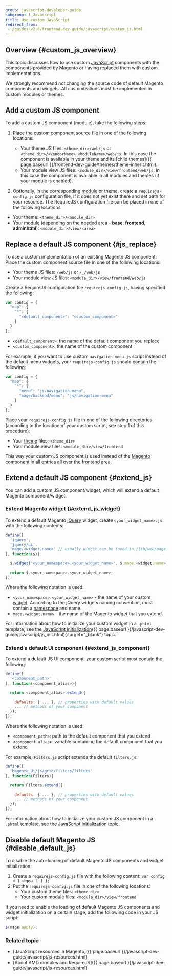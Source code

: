```yaml
---
group: javascript-developer-guide
subgroup: 1_Javascript
title: Use custom JavaScript
redirect_from:
 - /guides/v2.0/frontend-dev-guide/javascript/custom_js.html
---
```


## Overview {#custom_js_overview}

This topic discusses how to use custom [JavaScript](https://glossary.magento.com/JavaScript) components with the components provided by Magento or having replaced them with custom implementations.

We strongly recommend not changing the source code of default Magento components and widgets. All customizations must be implemented in custom modules or themes.

## Add a custom JS component 

To add a custom JS component (module), take the following steps:

1. Place the custom component source file in one of the following locations:
	- Your theme JS files: `<theme_dir>/web/js` or `<theme_dir>/<VendorName>_<ModuleName>/web/js`. In this case the component is available in your theme and its [child themes]({{ page.baseurl }}/frontend-dev-guide/themes/theme-inherit.html). 
	- Your module view JS files: `<module_dir>/view/frontend/web/js`. In this case the component is available in all modules and themes (if your module is enabled). 

2. Optionally, in the corresponding [module](https://glossary.magento.com/module) or theme, create a `requirejs-config.js` configuration file, if it does not yet exist there and set path for your resource. The RequireJS configuration file can be placed in one of the following locations:

- Your theme: `<theme_dir>/<module_dir>`
- Your module (depending on the needed area - **base**, **frontend**, **adminhtml**): `<module_dir>/view/<area>`

## Replace a default JS component {#js_replace}

To use a custom implementation of an existing Magento JS component:
Place the custom component source file in one of the following
locations:

- Your theme JS files: `/web/js` or `/_/web/js`
- Your module view JS files: `<module_dir>/view/frontend/web/js`

Create a RequireJS configuration file `requirejs-config.js`, having
specified the following:

```javascript
var config = {
  "map": {
    "*": {
      "<default_component>": "<custom_component>"
    }
  }
};
```

- `<default_component>`: the name of the default component you replace
- `<custom_component>`: the name of the custom component

For example, if you want to use custom `navigation-menu.js` script instead of the default menu widgets, your `requirejs-config.js` should contain the following:

```javascript
var config = {
  "map": {
    "*": {
      "menu": "js/navigation-menu",
      "mage/backend/menu": "js/navigation-menu"
    }
  }
};
```
  
Place your `requirejs-config.js` file in one of the following
directories (according to the location of your custom script, see step 1
of this procedure):

- Your [theme](https://glossary.magento.com/theme) files: `<theme_dir>`
- Your module view files: `<module_dir>/view/frontend`

This way your custom JS component is used instead of the [Magento component](https://glossary.magento.com/Magento-component) in all entries all over the [frontend](https://glossary.magento.com/frontend) area.

## Extend a default JS component {#extend_js}

You can add a custom JS component/widget, which will extend a default Magento component/widget.

### Extend Magento widget {#extend_js_widget}

To extend a default Magento [jQuery](https://glossary.magento.com/jQuery) widget, create `<your_widget_name>.js` with the following contents:

```javascript
define([
  'jquery',
  'jquery/ui',
  'mage/<widget.name>' // usually widget can be found in /lib/web/mage dir
], function($){

  $.widget('<your_namespace>.<your_widget_name>', $.mage.<widget.name>, { ... });

  return $.<your_namespace>.<your_widget_name>;
});
```

Where the following notation is used:
- `<your_namespace>.<your_widget_name>` - the name of your custom [widget](https://glossary.magento.com/widget). According to the jQuery widgets naming
    convention, must contain a [namespace](https://glossary.magento.com/namespace) and name.
- `mage.<widget.name>` - the name of the Magento widget that you
    extend.

For information about how to initialize your custom widget in a `.phtml` template, see the [JavaScript initialization]({{ page.baseurl }}/javascript-dev-guide/javascript/js_init.html){:target="_blank"} topic.

### Extend a default Ui component {#extend_js_component}

To extend a default JS Ui component, your custom script must contain the following:

```javascript
define([
  '<component_path>'
], function(<component_alias>){

  return <component_alias>.extend({

    defaults: { ... }, // properties with default values
    ... // methods of your component
  });
});
```

Where the following notation is used:

- `<component_path>`: path to the default component that you extend
- `<component_alias>`: variable containing the default component that you extend

For example, `Filters.js` script extends the default `filters.js`:

```javascript
define([
  'Magento_Ui/js/grid/filters/filters'
], function(Filters){

  return Filters.extend({

    defaults: { ... }, // properties with default values
    ... // methods of your component
  });
});
```
For information about how to initialize your custom JS component in a `.phtml` template, see the [JavaScript initialization] topic.

## Disable default Magento JS {#disable_default_js}

To disable the auto-loading of default Magento JS components and widget
initialization:

1. Create a `requirejs-config.js` file with the following content: `var config = { deps: [ ] };`
2. Put the `requirejs-config.js` file in one of the following
  locations:
    - Your custom theme files: `<theme_dir>`
    - Your custom module files: `<module_dir>/view/frontend`

If you need to enable the loading of default Magento JS components and widget initialization on a certain stage, add the following code in your JS script:

```javascript
$(mage.apply);
```

### Related topic

- [JavaScript resources in Magento]({{ page.baseurl }}/javascript-dev-guide/javascript/js-resources.html)
- [About AMD modules and RequireJS]({{ page.baseurl }}/javascript-dev-guide/javascript/js-resources.html)
  
[JavaScript initialization]: {{page.baseurl}}/javascript-dev-guide/javascript/js_init.html
